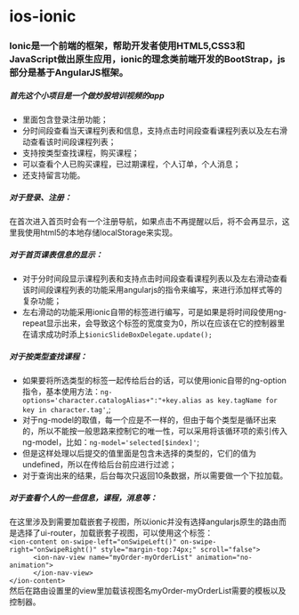 # ios-ionic
### Ionic是一个前端的框架，帮助开发者使用HTML5,CSS3和JavaScript做出原生应用，ionic的理念类前端开发的BootStrap，js部分是基于AngularJS框架。

##### 首先这个小项目是一个做炒股培训视频的app
* 里面包含登录注册功能；
* 分时间段查看当天课程列表和信息，支持点击时间段查看课程列表以及左右滑动查看该时间段课程列表；
* 支持按类型查找课程，购买课程；
* 可以查看个人已购买课程，已过期课程，个人订单，个人消息；
* 还支持留言功能。

##### 对于登录、注册：
在首次进入首页时会有一个注册导航，如果点击不再提醒以后，将不会再显示，这里我使用html5的本地存储localStorage来实现。

##### 对于首页课表信息的显示：
* 对于分时间段显示课程列表和支持点击时间段查看课程列表以及左右滑动查看该时间段课程列表的功能采用angularjs的指令来编写，来进行添加样式等的复杂功能；
* 左右滑动的功能采用ionic自带的标签<slide-box>进行编写，可是如果是将时间段使用ng-repeat显示出来，会导致这个标签的宽度变为0，所以在应该在它的控制器里在请求成功时添上`$ionicSlideBoxDelegate.update();`

##### 对于按类型查找课程：
* 如果要将所选类型的标签一起传给后台的话，可以使用ionic自带的ng-option指令，基本使用方法：`ng-options='character.catalogAlias+":"+key.alias as key.tagName for key in character.tag'`,;
* 对于ng-model的取值，每一个应是不一样的，但由于每个类型是循环出来的，所以不能按一般思路来控制它的唯一性，可以采用将该循环项的索引传入ng-model，比如：`ng-model='selected[$index]'`;
* 但是这样处理以后提交的值里面是包含未选择的类型的，它们的值为undefined，所以在传给后台前应进行过滤；
* 对于查询出来的结果，后台每次只返回10条数据，所以需要做一个下拉加载。

##### 对于查看个人的一些信息，课程，消息等：
在这里涉及到需要加载嵌套子视图，所以ionic并没有选择angularjs原生的路由而是选择了ui-router，加载嵌套子视图，可以使用这个标签：  
`<ion-content on-swipe-left="onSwipeLeft()" on-swipe-right="onSwipeRight()" style="margin-top:74px;" scroll="false">`<br>
`      <ion-nav-view name="myOrder-myOrderList" animation="no-animation">`<br>
`      </ion-nav-view>`<br>
`</ion-content>`<br>
然后在路由设置里的view里加载该视图名myOrder-myOrderList需要的模板以及控制器。



